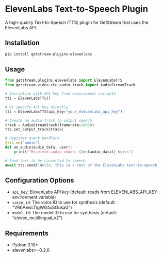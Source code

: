 # ElevenLabs Text-to-Speech Plugin

A high-quality Text-to-Speech (TTS) plugin for GetStream that uses the ElevenLabs API.

## Installation

```bash
pip install getstream-plugins-elevenlabs
```

## Usage

```python
from getstream.plugins.elevenlabs import ElevenLabsTTS
from getstream.video.rtc.audio_track import AudioStreamTrack

# Initialize with API key from environment variable
tts = ElevenLabsTTS()

# Or specify API key directly
tts = ElevenLabsTTS(api_key="your_elevenlabs_api_key")

# Create an audio track to output speech
track = AudioStreamTrack(framerate=16000)
tts.set_output_track(track)

# Register event handlers
@tts.on("audio")
def on_audio(audio_data, user):
    print(f"Received audio chunk: {len(audio_data)} bytes")

# Send text to be converted to speech
await tts.send("Hello, this is a test of the ElevenLabs text-to-speech plugin.")
```

## Configuration Options

- `api_key`: ElevenLabs API key (default: reads from ELEVENLABS_API_KEY environment variable)
- `voice_id`: The voice ID to use for synthesis (default: "VR6AewLTigWG4xSOukaG")
- `model_id`: The model ID to use for synthesis (default: "eleven_multilingual_v2")

## Requirements

- Python 3.10+
- elevenlabs>=0.2.0
